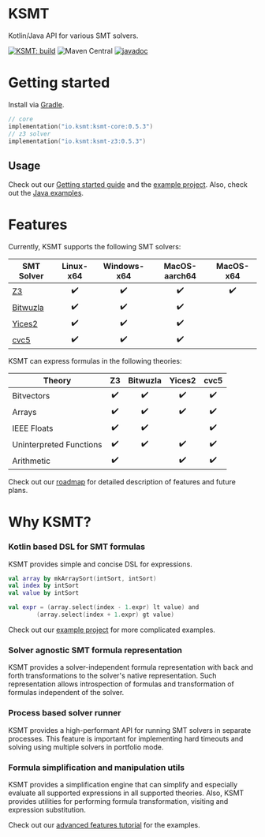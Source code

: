 # KSMT
Kotlin/Java API for various SMT solvers.

[![KSMT: build](https://github.com/UnitTestBot/ksmt/actions/workflows/build-and-run-tests.yml/badge.svg)](https://github.com/UnitTestBot/ksmt/workflows/build-and-run-tests.yml)
![Maven Central](https://img.shields.io/maven-central/v/io.ksmt/ksmt-core)
[![javadoc](https://javadoc.io/badge2/io.ksmt/ksmt-core/javadoc.svg)](https://javadoc.io/doc/io.ksmt/ksmt-core)

# Getting started
Install via [Gradle](https://gradle.org/).

```kotlin
// core 
implementation("io.ksmt:ksmt-core:0.5.3")
// z3 solver
implementation("io.ksmt:ksmt-z3:0.5.3")
```

## Usage
Check out our [Getting started guide](docs/getting-started.md) and the [example project](examples).
Also, check out the [Java examples](examples/src/main/java).

# Features
Currently, KSMT supports the following SMT solvers:

| SMT Solver                                       |     Linux-x64      |    Windows-x64     |   MacOS-aarch64    |     MacOS-x64      |
|--------------------------------------------------|:------------------:|:------------------:|:------------------:|:------------------:|
| [Z3](https://github.com/Z3Prover/z3)             | :heavy_check_mark: | :heavy_check_mark: | :heavy_check_mark: | :heavy_check_mark: |
| [Bitwuzla](https://github.com/bitwuzla/bitwuzla) | :heavy_check_mark: | :heavy_check_mark: | :heavy_check_mark: |                    |
| [Yices2](https://github.com/SRI-CSL/yices2)      | :heavy_check_mark: | :heavy_check_mark: | :heavy_check_mark: |                    |
| [cvc5](https://github.com/cvc5/cvc5)             | :heavy_check_mark: | :heavy_check_mark: | :heavy_check_mark: |                    |

KSMT can express formulas in the following theories:

| Theory                  |         Z3         |      Bitwuzla      |       Yices2       |        cvc5        |
|-------------------------|:------------------:|:------------------:|:------------------:|:------------------:|
| Bitvectors              | :heavy_check_mark: | :heavy_check_mark: | :heavy_check_mark: | :heavy_check_mark: |
| Arrays                  | :heavy_check_mark: | :heavy_check_mark: | :heavy_check_mark: | :heavy_check_mark: |
| IEEE Floats             | :heavy_check_mark: | :heavy_check_mark: |                    | :heavy_check_mark: |
| Uninterpreted Functions | :heavy_check_mark: | :heavy_check_mark: | :heavy_check_mark: | :heavy_check_mark: |
| Arithmetic              | :heavy_check_mark: |                    | :heavy_check_mark: | :heavy_check_mark: |

Check out our [roadmap](Requirements.md) for detailed description of features and future plans.

# Why KSMT?

### Kotlin based DSL for SMT formulas
KSMT provides simple and concise DSL for expressions.
```kotlin
val array by mkArraySort(intSort, intSort)
val index by intSort
val value by intSort

val expr = (array.select(index - 1.expr) lt value) and
        (array.select(index + 1.expr) gt value)
```
Check out our [example project](examples) for more complicated examples.

### Solver agnostic SMT formula representation
KSMT provides a solver-independent formula representation
with back and forth transformations to the solver's native representation.
Such representation allows introspection of formulas and transformation of formulas 
independent of the solver.

### Process based solver runner
KSMT provides a high-performant API for running SMT solvers in separate processes.
This feature is important for implementing hard timeouts and 
solving using multiple solvers in portfolio mode.

### Formula simplification and manipulation utils
KSMT provides a simplification engine that can simplify and especially evaluate all supported expressions in all
supported theories.
Also, KSMT provides utilities for performing formula transformation, visiting and expression substitution.

Check out our [advanced features tutorial](docs/advanced-usage.md) for the examples.
